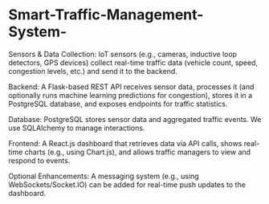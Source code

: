 # Smart-Traffic-Management-System-

Sensors & Data Collection:
IoT sensors (e.g., cameras, inductive loop detectors, GPS devices) collect real-time traffic data (vehicle count, speed, congestion levels, etc.) and send it to the backend.

Backend:
A Flask-based REST API receives sensor data, processes it (and optionally runs machine learning predictions for congestion), stores it in a PostgreSQL database, and exposes endpoints for traffic statistics.

Database:
PostgreSQL stores sensor data and aggregated traffic events. We use SQLAlchemy to manage interactions.

Frontend:
A React.js dashboard that retrieves data via API calls, shows real-time charts (e.g., using Chart.js), and allows traffic managers to view and respond to events.

Optional Enhancements:
A messaging system (e.g., using WebSockets/Socket.IO) can be added for real-time push updates to the dashboard.
